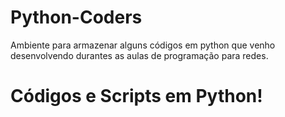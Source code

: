 # Python-Coders
Ambiente para armazenar alguns códigos em python que venho desenvolvendo durantes as aulas de programação para redes.

# Códigos e Scripts em Python!

